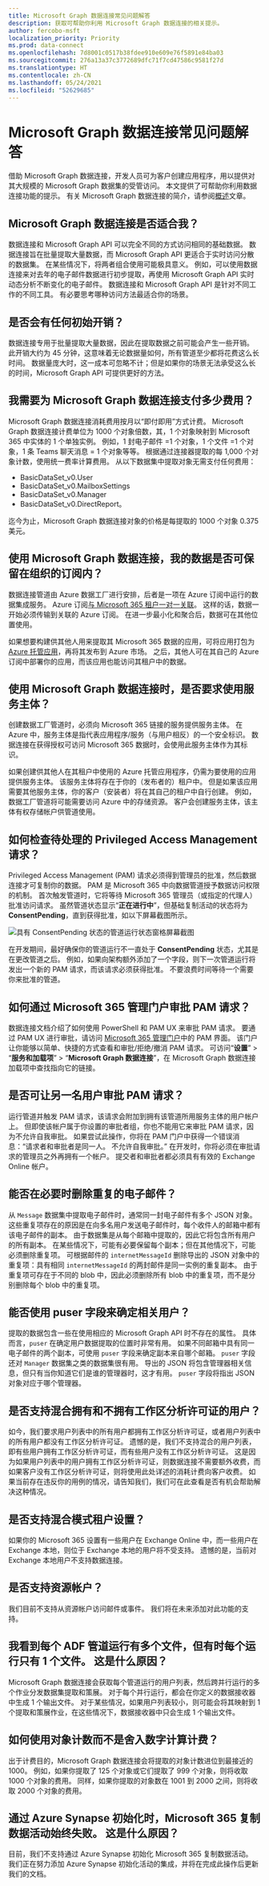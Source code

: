 ```yaml
---
title: Microsoft Graph 数据连接常见问题解答
description: 获取可帮助你利用 Microsoft Graph 数据连接的相关提示。
author: fercobo-msft
localization_priority: Priority
ms.prod: data-connect
ms.openlocfilehash: 7d8001c0517b38fdee910e609e76f5891e84ba03
ms.sourcegitcommit: 276a13a37c3772689dfc71f7cd47586c9581f27d
ms.translationtype: HT
ms.contentlocale: zh-CN
ms.lasthandoff: 05/24/2021
ms.locfileid: "52629685"
---
```

# <a name="microsoft-graph-data-connect-frequently-asked-questions"></a>Microsoft Graph 数据连接常见问题解答

借助 Microsoft Graph 数据连接，开发人员可为客户创建应用程序，用以提供对其大规模的 Microsoft Graph 数据集的受管访问。 本文提供了可帮助你利用数据连接功能的提示。 有关 Microsoft Graph 数据连接的简介，请参阅[概述](data-connect-concept-overview.md)文章。

## <a name="is-microsoft-graph-data-connect-right-for-me"></a>Microsoft Graph 数据连接是否适合我？

数据连接和 Microsoft Graph API 可以完全不同的方式访问相同的基础数据。 数据连接旨在批量提取大量数据，而 Microsoft Graph API 更适合于实时访问分散的数据集。 在某些情况下，将两者组合使用可能极具意义。 例如，可以使用数据连接来对去年的电子邮件数据进行初步提取，再使用 Microsoft Graph API 实时动态分析不断变化的电子邮件。 数据连接和 Microsoft Graph API 是针对不同工作的不同工具。 有必要思考哪种访问方法最适合你的场景。

## <a name="will-there-be-any-initial-overhead"></a>是否会有任何初始开销？

数据连接专用于批量提取大量数据，因此在提取数据之前可能会产生一些开销。 此开销大约为 45 分钟，这意味着无论数据量如何，所有管道至少都将花费这么长时间。 数据量庞大时，这一成本可忽略不计；但是如果你的场景无法承受这么长的时间，Microsoft Graph API 可提供更好的方法。

## <a name="how-much-do-i-have-to-pay-for-microsoft-graph-data-connect"></a>我需要为 Microsoft Graph 数据连接支付多少费用？

Microsoft Graph 数据连接消耗费用按月以“即付即用”方式计费。 Microsoft Graph 数据连接计费单位为 1000 个对象倍数，其，1 个对象映射到 Microsoft 365 中实体的 1 个单独实例。 例如，1 封电子邮件 =1 个对象，1 个文件 =1 个对象，1 条 Teams 聊天消息 = 1 个对象等等。 根据通过连接器提取的每 1,000 个对象计数，使用统一费率计算费用。 从以下数据集中提取对象无需支付任何费用：

- BasicDataSet_v0.User
- BasicDataSet_v0.MailboxSettings
- BasicDataSet_v0.Manager
- BasicDataSet_v0.DirectReport。

迄今为止，Microsoft Graph 数据连接对象的价格是每提取的 1000 个对象 0.375 美元。

## <a name="is-it-possible-for-my-data-to-stay-within-the-organizations-subscription-with-microsoft-graph-data-connect"></a>使用 Microsoft Graph 数据连接，我的数据是否可保留在组织的订阅内？

数据连接管道由 Azure 数据工厂进行安排，后者是一项在 Azure 订阅中运行的数据集成服务。 Azure 订阅[与 Microsoft 365 租户一对一关联](/azure/active-directory/fundamentals/active-directory-how-subscriptions-associated-directory)。 这样的话，数据一开始必须传输到关联的 Azure 订阅。 在进一步最小化和聚合后，数据可在其他位置使用。

如果想要构建供其他人用来提取其 Microsoft 365 数据的应用，可将应用打包为 [Azure 托管应用](/azure/managed-applications/overview)，再将其发布到 Azure 市场。 之后，其他人可在其自己的 Azure 订阅中部署你的应用，而该应用也能访问其租户中的数据。

## <a name="are-service-principals-required-with-microsoft-graph-data-connect"></a>使用 Microsoft Graph 数据连接时，是否要求使用服务主体？

创建数据工厂管道时，必须向 Microsoft 365 链接的服务提供服务主体。 在 Azure 中，服务主体是指代表应用程序/服务（与用户相反）的一个安全标识。 数据连接在获得授权可访问 Microsoft 365 数据时，会使用此服务主体作为其标识。

如果创建供其他人在其租户中使用的 Azure 托管应用程序，仍需为要使用的应用提供服务主体。 该服务主体将存在于你的（发布者的）租户中。 但是如果该应用需要其他服务主体，你的客户（安装者）将在其自己的租户中自行创建。 例如，数据工厂管道将可能需要访问 Azure 中的存储资源。 客户会创建服务主体，该主体有权存储帐户供管道使用。

## <a name="how-can-i-check-for-pending-privileged-access-management-requests"></a>如何检查待处理的 Privileged Access Management 请求？

Privileged Access Management (PAM) 请求必须得到管理员的批准，然后数据连接才可复制你的数据。 PAM 是 Microsoft 365 中向数据管道授予数据访问权限的机制。 首次触发管道时，它将等待 Microsoft 365 管理员（或指定的代理人）批准访问请求。 虽然管道状态显示“**正在进行中**”，但基础复制活动的状态将为 **ConsentPending**，直到获得批准，如以下屏幕截图所示。

![具有 ConsentPending 状态的管道运行状态窗格屏幕截图](images/data-connect-tips.png)

在开发期间，最好确保你的管道运行不一直处于 **ConsentPending** 状态，尤其是在更改管道之后。 例如，如果向架构额外添加了一个字段，则下一次管道运行将发出一个新的 PAM 请求，而该请求必须获得批准。 不要浪费时间等待一个需要你来批准的管道。

## <a name="how-can-i-approve-pam-requests-via-microsoft-365-admin-portal"></a>如何通过 Microsoft 365 管理门户审批 PAM 请求？

数据连接文档介绍了如何使用 PowerShell 和 PAM UX 来审批 PAM 请求。 要通过 PAM UX 进行审批，请访问 [Microsoft 365 管理门户](https://admin.microsoft.com/Adminportal/Home?source=applauncher#/Settings/PrivilegedAccess)中的 PAM 界面。 该门户让你能够以简单、快捷的方式查看和审批/拒绝/撤消 PAM 请求。 可访问“**设置**” > “**服务和加载项**” > “**Microsoft Graph 数据连接**”，在 Microsoft Graph 数据连接加载项中查找指向它的链接。

## <a name="can-i-have-a-second-user-to-approve-pam-requests"></a>是否可让另一名用户审批 PAM 请求？

运行管道并触发 PAM 请求，该请求会附加到拥有该管道所用服务主体的用户帐户上。 但即使该帐户属于你设置的审批者组，你也不能用它来审批 PAM 请求，因为不允许自我审批。 如果尝试此操作，你将在 PAM 门户中获得一个错误消息：“请求者和审批者是同一人。 不允许自我审批。” 在开发时，你将必须在审批请求的管理员之外再拥有一个帐户。 提交者和审批者都必须具有有效的 Exchange Online 帐户。

## <a name="can-i-deduplicate-emails-when-needed"></a>能否在必要时删除重复的电子邮件？

从 `Message` 数据集中提取电子邮件时，通常同一封电子邮件有多个 JSON 对象。 这些重复项存在的原因是在向多名用户发送电子邮件时，每个收件人的邮箱中都有该电子邮件的副本。 由于数据集是从每个邮箱中提取的，因此它将包含所有用户的所有副本。 在某些情况下，可能有必要保留每个副本；但在其他情况下，可能必须删除重复项。
可根据邮件的 `internetMessageId` 删除导出的 JSON 对象中的重复项：具有相同 `internetMessageId` 的两封邮件是同一实例的重复副本。 由于重复项可存在于不同的 blob 中，因此必须删除所有 blob 中的重复项，而不是分别删除每个 blob 中的重复项。

## <a name="can-i-use-puser-field-to-determine-the-relevant-user"></a>能否使用 puser 字段来确定相关用户？

提取的数据包含一些在使用相应的 Microsoft Graph API 时不存在的属性。 具体而言，`puser` 在确定用户数据提取的位置时非常有用。 如果不同邮箱中具有同一电子邮件的两个副本，可使用 `puser` 字段来确定副本来自哪个邮箱。 `puser` 字段还对 `Manager` 数据集之类的数据集很有用。 导出的 JSON 将包含管理器相关信息，但只有当你知道它们是谁的管理器时，这才有用。 `puser` 字段将指出 JSON 对象对应于哪个管理器。

## <a name="is-a-mix-of-users-with-and-without-workplace-analytics-licenses-supported"></a>是否支持混合拥有和不拥有工作区分析许可证的用户？

如今，我们要求用户列表中的所有用户都拥有工作区分析许可证，或者用户列表中的所有用户都没有工作区分析许可证。 遗憾的是，我们不支持混合的用户列表，即有些用户拥有工作区分析许可证，而有些用户没有工作区分析许可证。 这是因为如果用户列表中的用户拥有工作区分析许可证，则数据连接不需要额外收费，而如果客户没有工作区分析许可证，则将使用此处详述的消耗计费向客户收费。 如果当前存在违反你的用例的情况，请告知我们，我们可在此查看是否有机会帮助解决这种情况。

## <a name="is-hybrid-mode-tenant-setup-supported"></a>是否支持混合模式租户设置？

如果你的 Microsoft 365 设置有一些用户在 Exchange Online 中，而一些用户在 Exchange 本地，则位于 Exchange 本地的用户将不受支持。 遗憾的是，当前对 Exchange 本地用户不支持数据连接。

## <a name="are-resource-accounts-supported"></a>是否支持资源帐户？

我们目前不支持从资源帐户访问邮件或事件。 我们将在未来添加对此功能的支持。

## <a name="i-am-seeing-multiple-files-per-adf-pipeline-run-but-sometimes-just-1-file-per-run-why-is-this-happening"></a>我看到每个 ADF 管道运行有多个文件，但有时每个运行只有 1 个文件。 这是什么原因？

Microsoft Graph 数据连接会获取每个管道运行的用户列表，然后跨并行运行的多个作业分发数据集提取和策展。 对于每个并行运行，都会在你定义的数据接收器中生成 1 个输出文件。 对于某些情况，如果用户列表较小，则可能会将其映射到 1 个提取和策展作业，在这些情况下，数据接收器中只会生成 1 个输出文件。

## <a name="how-is-billing-computed-with-the-count-of-objects-is-not-a-round-number"></a>如何使用对象计数而不是舍入数字计算计费？

出于计费目的，Microsoft Graph 数据连接会将提取的对象计数进位到最接近的 1000。 例如，如果你提取了 125 个对象或它们提取了 999 个对象，则将收取 1000 个对象的费用。 同样，如果你提取的对象数在 1001 到 2000 之间，则将收取 2000 个对象的费用。

## <a name="my-microsoft-365-copy-data-activity-is-always-failing-when-initialized-via-azure-synapse-why-is-this-happening"></a>通过 Azure Synapse 初始化时，Microsoft 365 复制数据活动始终失败。 这是什么原因？

目前，我们不支持通过 Azure Synapse 初始化 Microsoft 365 复制数据活动。 我们正在努力添加 Azure Synapse 初始化活动的集成，并将在完成此操作后更新我们的文档。
